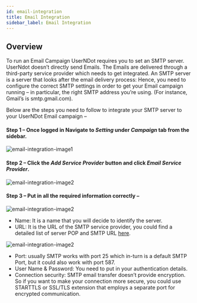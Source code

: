 ```yaml
---
id: email-integration
title: Email Integration
sidebar_label: Email Integration
---
```

## Overview

To run an Email Campaign UserNDot requires you to set an SMTP server. UserNdot doesn’t directly send Emails. The Emails are delivered through a third-party service provider which needs to get integrated. An SMTP server is a server that looks after the email delivery process: Hence, you need to configure the correct SMTP settings in order to get your Email campaign running – in particular, the right SMTP address you’re using. (For instance, Gmail’s is smtp.gmail.com).

Below are the steps you need to follow to integrate your SMTP server to your UserNDot Email campaign – 

#### Step 1 – Once logged in Navigate to ***Setting*** under ***Campaign*** tab from the sidebar.
![email-integration-image1](/d/img/EmailIntegration/Email-Integration-1.png)

#### Step 2 – Click the ***Add Service Provider*** button and click ***Email Service Provider***.
![email-integration-image2](/d/img/EmailIntegration/Email-Integration-2.png)

#### Step 3 – Put in all the required information correctly –

![email-integration-image2](/d/img/EmailIntegration/Email-Integration-3.png)

*   Name: It is a name that you will decide to identify the server.
*   URL: It is the URL of the SMTP service provider, you could find a detailed list of server POP and SMTP URL [here](https://serversmtp.com/smtp-server-address).

![email-integration-image2](/d/img/EmailIntegration/Email-Integration-4.png)

 
*   Port: usually SMTP works with port 25 which in-turn is a default SMTP Port, but it could also work with port 587. 
*   User Name & Password: You need to put in your authentication details.
*   Connection security: SMTP email transfer doesn’t provide encryption. So if you want to make your connection more secure, you could use STARTTLS or SSL/TLS extension that employs a separate port for encrypted communication.